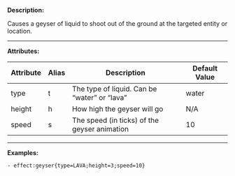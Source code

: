 **Description:** 

Causes a geyser of liquid to shoot out of the ground at the targeted entity or location.

---

**Attributes:**

| Attribute | Alias  | Description                                       | Default Value |
| --------- | ------ | ------------------------------------------------- | ------------- |
| type      | t      | The type of liquid. Can be “water” or “lava”      | water         |
| height    | h      | How high the geyser will go                       | N/A           |
| speed     | s      | The speed (in ticks) of the geyser animation      | 10            |

---

**Examples:**

```
- effect:geyser{type=LAVA;height=3;speed=10}
```